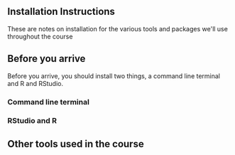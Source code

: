 ## Installation Instructions

These are notes on installation for the various tools and packages we'll use throughout the course

## Before you arrive

Before you arrive, you should install two things, a command line terminal and R and RStudio.

### Command line terminal


### RStudio and R


## Other tools used in the course
